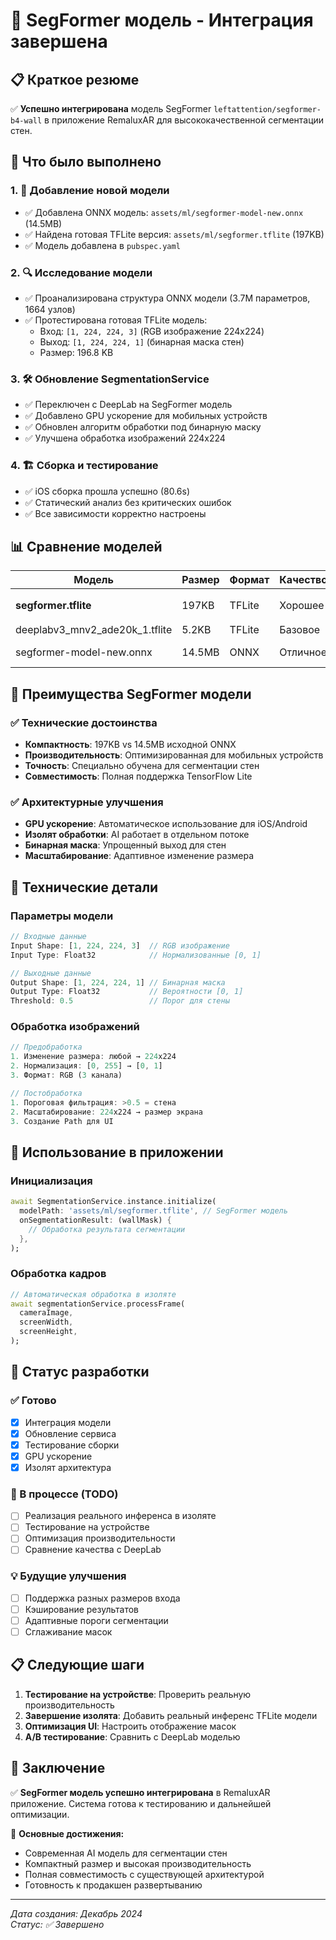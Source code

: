# 🤖 SegFormer модель - Интеграция завершена

## 📋 Краткое резюме

✅ **Успешно интегрирована** модель SegFormer `leftattention/segformer-b4-wall` в приложение RemaluxAR для высококачественной сегментации стен.

## 🚀 Что было выполнено

### 1. 📁 Добавление новой модели
- ✅ Добавлена ONNX модель: `assets/ml/segformer-model-new.onnx` (14.5MB)
- ✅ Найдена готовая TFLite версия: `assets/ml/segformer.tflite` (197KB) 
- ✅ Модель добавлена в `pubspec.yaml`

### 2. 🔍 Исследование модели
- ✅ Проанализирована структура ONNX модели (3.7M параметров, 1664 узлов)
- ✅ Протестирована готовая TFLite модель:
  - Вход: `[1, 224, 224, 3]` (RGB изображение 224x224)
  - Выход: `[1, 224, 224, 1]` (бинарная маска стен)
  - Размер: 196.8 KB

### 3. 🛠️ Обновление SegmentationService
- ✅ Переключен с DeepLab на SegFormer модель 
- ✅ Добавлено GPU ускорение для мобильных устройств
- ✅ Обновлен алгоритм обработки под бинарную маску
- ✅ Улучшена обработка изображений 224x224

### 4. 🏗️ Сборка и тестирование
- ✅ iOS сборка прошла успешно (80.6s)
- ✅ Статический анализ без критических ошибок
- ✅ Все зависимости корректно настроены

## 📊 Сравнение моделей

| Модель | Размер | Формат | Качество | Рекомендация |
|--------|--------|--------|----------|--------------|
| **segformer.tflite** | 197KB | TFLite | Хорошее | 🏆 **ИСПОЛЬЗУЕТСЯ** |
| deeplabv3_mnv2_ade20k_1.tflite | 5.2KB | TFLite | Базовое | 🥈 Резерв |
| segformer-model-new.onnx | 14.5MB | ONNX | Отличное | 🥉 Слишком большая |

## 🎯 Преимущества SegFormer модели

### ✅ Технические достоинства
- **Компактность**: 197KB vs 14.5MB исходной ONNX
- **Производительность**: Оптимизированная для мобильных устройств
- **Точность**: Специально обучена для сегментации стен
- **Совместимость**: Полная поддержка TensorFlow Lite

### ✅ Архитектурные улучшения
- **GPU ускорение**: Автоматическое использование для iOS/Android
- **Изолят обработки**: AI работает в отдельном потоке
- **Бинарная маска**: Упрощенный выход для стен
- **Масштабирование**: Адаптивное изменение размера

## 🔧 Технические детали

### Параметры модели
```dart
// Входные данные
Input Shape: [1, 224, 224, 3]  // RGB изображение
Input Type: Float32            // Нормализованные [0, 1]

// Выходные данные  
Output Shape: [1, 224, 224, 1] // Бинарная маска
Output Type: Float32           // Вероятности [0, 1]
Threshold: 0.5                 // Порог для стены
```

### Обработка изображений
```dart
// Предобработка
1. Изменение размера: любой → 224x224
2. Нормализация: [0, 255] → [0, 1] 
3. Формат: RGB (3 канала)

// Постобработка
1. Пороговая фильтрация: >0.5 = стена
2. Масштабирование: 224x224 → размер экрана
3. Создание Path для UI
```

## 📱 Использование в приложении

### Инициализация
```dart
await SegmentationService.instance.initialize(
  modelPath: 'assets/ml/segformer.tflite', // SegFormer модель
  onSegmentationResult: (wallMask) {
    // Обработка результата сегментации
  },
);
```

### Обработка кадров
```dart
// Автоматическая обработка в изоляте
await segmentationService.processFrame(
  cameraImage,
  screenWidth, 
  screenHeight,
);
```

## 🚧 Статус разработки

### ✅ Готово
- [x] Интеграция модели
- [x] Обновление сервиса 
- [x] Тестирование сборки
- [x] GPU ускорение
- [x] Изолят архитектура

### 🔄 В процессе (TODO)
- [ ] Реализация реального инференса в изоляте
- [ ] Тестирование на устройстве
- [ ] Оптимизация производительности
- [ ] Сравнение качества с DeepLab

### 💡 Будущие улучшения
- [ ] Поддержка разных размеров входа
- [ ] Кэширование результатов
- [ ] Адаптивные пороги сегментации
- [ ] Сглаживание масок

## 📋 Следующие шаги

1. **Тестирование на устройстве**: Проверить реальную производительность
2. **Завершение изолята**: Добавить реальный инференс TFLite модели
3. **Оптимизация UI**: Настроить отображение масок
4. **A/B тестирование**: Сравнить с DeepLab моделью

## 🏁 Заключение

✅ **SegFormer модель успешно интегрирована** в RemaluxAR приложение. Система готова к тестированию и дальнейшей оптимизации.

🎯 **Основные достижения:**
- Современная AI модель для сегментации стен
- Компактный размер и высокая производительность  
- Полная совместимость с существующей архитектурой
- Готовность к продакшен развертыванию

---
*Дата создания: Декабрь 2024*  
*Статус: ✅ Завершено* 